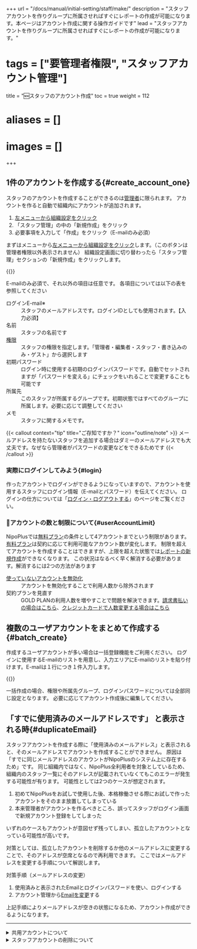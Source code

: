 +++
url = "/docs/manual/initial-setting/staff/make/"
description = "スタッフアカウントを作りグループに所属させればすぐにレポートの作成が可能になります。本ページはアカウント作成に関する操作ガイドです"
lead = "スタッフアカウントを作りグループに所属させればすぐにレポートの作成が可能になります。"
# tags = ["要管理者権限", "スタッフアカウント管理"]
title = "🆕スタッフのアカウント作成"
toc = true
weight = 112
# aliases = []
# images = []
+++


## 1件のアカウントを作成する{#create_account_one}

スタッフのアカウントを作成することができるのは[管理者](/docs/manual/initial-setting/staff/rank/)に限られます。
アカウントを作ると自動で組織内にアカウントが追加されます。

1. [左メニューから組織設定をクリック](/docs/manual/initial-setting/staff/rank/#rootSettingBtn)
1. 「スタッフ管理」の中の「新規作成」をクリック
1. 必要事項を入力して「作成」をクリック（E-mailのみ必須）

まずはメニューから[左メニューから組織設定をクリック](/docs/manual/initial-setting/staff/rank/#rootSettingBtn)します。（このボタンは管理者権限以外表示されません）
組織設定画面に切り替わったら「スタッフ管理」セクションの「新規作成」をクリックします。

{{<icatch filename="create-new-staff" msg="組織内にスタッフのアカウントを追加します" alice="guide">}}

E-mailのみ必須で、それ以外の項目は任意です。
各項目については以下の表を参照してください

<dl class="basic">
<dt>ログインE-mail※</dt>
<dd>スタッフのメールアドレスです。ログインIDとしても使用されます。【入力必須】</dd>
<dt>名前</dt>
<dd>スタッフの名前です</dd>
<dt><a href="/docs/manual/initial-setting/staff/rank/">権限</a></dt>
<dd>スタッフの権限を指定します。「管理者・編集者・スタッフ・書き込みのみ・ゲスト」から選択します</dd>
<dt>初期パスワード</dt>
<dd>ログイン時に使用する初期のログインパスワードです。自動でセットされますが「パスワードを変える」にチェックをいれることで変更することも可能です</dd>
<dt>所属先</dt>
<dd>このスタッフが所属するグループです。初期状態ではすべてのグループに所属します。必要に応じて調整してください</dd>
<dt>メモ</dt>
<dd>スタッフに関するメモです。</dd>
</dl>

{{< callout context="tip" title="ご存知ですか？" icon="outline/note" >}}
メールアドレスを持たないスタッフを追加する場合はダミーのメールアドレスでも大丈夫です。なぜなら管理者がパスワードの変更などをできるためです
{{< /callout >}}


### 実際にログインしてみよう{#login}

作ったアカウントでログインができるようになっていますので、アカウントを使用するスタッフにログイン情報（E-mailとパスワード）を伝えてください。
ログインの仕方については「[ログイン・ログアウトする](/docs/manual/account/signin/)」のページをご覧ください。

### 🔐アカウントの数と制限について{#userAccountLimit}

NipoPlusでは[無料プラン](/docs/price/free/)の条件として4アカウントまでという制限があります。[有料プラン](/docs/price/_about/#fee)は契約に応じて利用可能なアカウント数が変化します。
制限を超えてアカウントを作成することはできますが、上限を超えた状態では[レポートの新規作成](/docs/manual/write-report/write/)ができなくなります。
この状況はなるべく早く解消する必要があります。解消するには2つの方法があります

<dl class="basic">
<dt><a href="#disable">使っていないアカウントを無効化</a></dt>
<dd>アカウントを無効化することで利用人数から除外されます</dd>
<dt>契約プランを見直す</dt>
<dd>GOLD PLANの利用人数を増やすことで問題を解決できます。<a href="/docs/price/invoice/#updateMemberLimit">請求書払いの場合はこちら</a>、<a href="/docs/price/fee/#diff">クレジットカードで人数変更する場合はこちら</a></dd>
</dl>

## 複数のユーザアカウントをまとめて作成する{#batch_create}

作成するユーザアカウントが多い場合は一括登録機能をご利用ください。
ログインに使用するE-mailのリストを用意し、入力エリアにE-mailのリストを貼り付けます。E-mailは１行につき１件入力します。

{{<icatch filename="webp" msg="一括で最大50アカウントまでまとめて作成できます。これはPCで操作しましょうね" alice="pc">}}

一括作成の場合、権限や所属先グループ、ログインパスワードについては全部同じ設定となります。
必要に応じてアカウント作成後に編集してください。

## 「すでに使用済みのメールアドレスです」 と表示される時{#duplicateEmail}

スタッフアカウントを作成する際に「使用済みのメールアドレス」と表示されると、そのメールアドレスでアカウントを作成することができません。
原因は「すでに同じメールアドレスのアカウントがNipoPlusのシステム上に存在するため」です。
同じ組織内ではなく、NipoPlus全利用者を対象としているため、組織内のスタッフ一覧にそのアドレスが記載されていなくてもこのエラーが発生する可能性が有ります。
可能性としては2つのケースが想定されます。

1. 初めてNipoPlusをお試しで使用した後、本格稼働させる際にお試しで作ったアカウントをそのまま放置してしまっている
2. 本来管理者がアカウントを作るべきところ、誤ってスタッフがログイン画面で新規アカウント登録をしてしまった

いずれのケースもアカウントが意図せず残ってしまい、孤立したアカウントとなっている可能性が高いです。

対策としては、孤立したアカウントを削除するか他のメールアドレスに変更することで、そのアドレスが空席となるので再利用できます。
ここではメールアドレスを変更する手順について解説します。


対策手順（メールアドレスの変更）

1. 使用済みと表示されたEmailとログインパスワードを使い、ログインする
2. アカウント管理から[Emailを変更](/docs/manual/account/email/#change)する

上記手順によりメールアドレスが空きの状態になるため、アカウント作成ができるようになります。



---


<details>
  <summary>共用アカウントについて</summary>


{{< callout context="note" title="Note" icon="outline/info-circle" >}}
応用機能です。通常は使用しません。スタッフの人数分端末を用意できないときにのみ使用します
{{< /callout >}}


## ログイン不可能なスタッフアカウントを作成する{#dummy_account}


ログイン不可能なアカウントはスタッフの人数分、PCやタブレットが用意できない環境で複数人が1台の機器を使ってレポートを作成する際に使用する少し特殊な用途となります。

{{<alice pos="right" icon="here">}}
ログイン不可アカウントは少し特殊な環境で使うものです！通常はログイン可能なアカウントの利用を検討してください
{{</alice>}}

{{<icatch filename="anony" msg="ログイン不可能なアカウントはちょっと特殊な用途でのみ使われます">}}

ログイン不可能なアカウントはその性質上、多くの制限があります

- ログイン不可能なアカウントは権限の設定が**提出のみ**で固定されます。
- ログイン不可能なアカウントは単体では利用できません。必ず他のスタッフの[共用](/docs/manual/initial-setting/staff-local/share/)として設定する必要があります。

ログイン不可能なアカウントは、ログイン可能な通常のアカウントでログインされている**通常アカウントを間借りしてレポートの作成**を行います。
[レポート作成](/docs/manual/write-report/write/)の際、提出者を選択する欄から利用者の名前を選択して[レポートを書く](/docs/manual/write-report/write/)ことができます。

レポート作成者が自己申告で名前を選択するため、レポート提出者のなりすましを防ぐことはできません。レポート作成者が本人であることを保証させる必要がある場合は、正規のログイン可能なアカウントの利用を検討してください

</details>



<details>
  <summary>スタッフアカウントの削除について</summary>


スタッフが退職・休職するなどの理由によりアカウントが不要になった場合は、安全のためにもそのアカウントを無効化します。


## スタッフのアカウントを無効化する{#disable}

1. [左メニューから組織設定をクリック](/docs/manual/initial-setting/staff/rank/#rootSettingBtn)
1. スタッフ管理の項までスクロール
1. 無効化するスタッフの「状態」列にあるボタンをクリック
1. ボタンが赤色になれば無効化完了

{{<icatch filename="disable-account" msg="状態を1回クリックで無効化、もう1回クリックすると有効に戻ります">}}

無効化されたスタッフのアカウントはすべてのアクセス権が無くなります。
本人の画面には権限不足のエラーメッセージが出力されます。
一定時間経過後に自動でログアウトされ、以降はログインできなくなります。


※無効化されたスタッフは利用人数にカウントされません。

### 有効に戻す{#enable}

もう一度ボタンをクリックすると緑色ボタンになり、権限が有効に戻ります。

## スタッフのアカウントを削除する{#remove}

{{< callout context="caution" title="注意" icon="outline/alert-triangle" >}}
スタッフを削除すると過去のレポートの提出者が「不明」になるため注意してください
{{< /callout >}}



削除する際は退職から数ヶ月ほど経過し、集計などに影響しないようになってから行うことを推奨しています。

1. 無効ボタンの隣りにある下向き三角ボタンをクリック
1. 「削除する」ボタンをクリック


{{<icatch filename="remove-account" msg="実際、スタッフを削除する必要は殆どなくて、無効化で十分です" alice="ok">}}


アカウントが削除されるとそのメールアドレスは空きの状態になるため、再び同じメールアドレスでアカウントの作成ができます。しかしIDは作成の都度ランダムに割り当てられるため
削除前と削除後では異なるスタッフとして認識されます。

</details>
